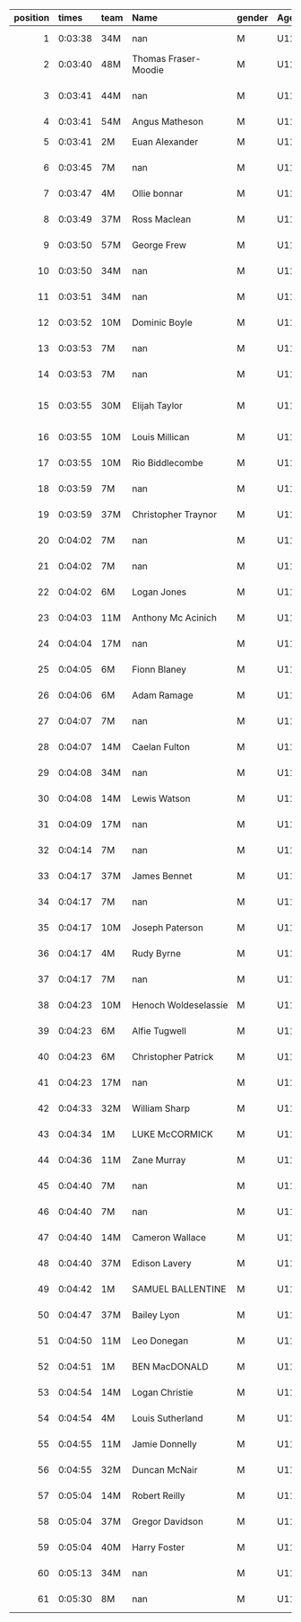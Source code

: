 |   position | times   | team   | Name                 | gender   | AgeCat   |   clubnumber | Club name                  | Website                                |   finishPosition |
|-----------:|:--------|:-------|:---------------------|:---------|:---------|-------------:|:---------------------------|:---------------------------------------|-----------------:|
|          1 | 0:03:38 | 34M    | nan                  | M        | U11      |           34 | Kilbarchan AAC             | https://kilbarchanaac.org.uk/          |                1 |
|          2 | 0:03:40 | 48M    | Thomas Fraser-Moodie | M        | U11      |           48 | Springburn Harriers        | https://www.springburnharriers.co.uk/  |                2 |
|          3 | 0:03:41 | 44M    | nan                  | M        | U11      |           44 | North Ayrshire AAC         | https://naathletics.co.uk/             |                3 |
|          4 | 0:03:41 | 54M    | Angus Matheson       | M        | U11      |           54 | VP-Glasgow                 | https://www.vp-glasgow.com             |                4 |
|          5 | 0:03:41 | 2M     | Euan Alexander       | M        | U11      |            2 | Kilmarnock H&AC            | http://www.kilmarnockharriers.com/     |                5 |
|          6 | 0:03:45 | 7M     | nan                  | M        | U11      |            7 | Giffnock North AC          | https://www.giffnocknorth.co.uk/       |                6 |
|          7 | 0:03:47 | 4M     | Ollie bonnar         | M        | U11      |            4 | Inverclyde AC              | https://www.inverclydeac.org/          |                7 |
|          8 | 0:03:49 | 37M    | Ross Maclean         | M        | U11      |           37 | Law & District AAC         | http://www.lawaac.co.uk/               |                8 |
|          9 | 0:03:50 | 57M    | George Frew          | M        | U11      |           57 | Whitemoss AAC              | https://whitemossaac.co.uk/            |                9 |
|         10 | 0:03:50 | 34M    | nan                  | M        | U11      |           34 | Kilbarchan AAC             | https://kilbarchanaac.org.uk/          |               10 |
|         11 | 0:03:51 | 34M    | nan                  | M        | U11      |           34 | Kilbarchan AAC             | https://kilbarchanaac.org.uk/          |               11 |
|         12 | 0:03:52 | 10M    | Dominic Boyle        | M        | U11      |           10 | Shettleston Harriers       | http://shettlestonharriers.org.uk/     |               12 |
|         13 | 0:03:53 | 7M     | nan                  | M        | U11      |            7 | Giffnock North AC          | https://www.giffnocknorth.co.uk/       |               13 |
|         14 | 0:03:53 | 7M     | nan                  | M        | U11      |            7 | Giffnock North AC          | https://www.giffnocknorth.co.uk/       |               14 |
|         15 | 0:03:55 | 30M    | Elijah Taylor        | M        | U11      |           30 | Greenock Glenpark Harriers | https://greenockglenparkharriers.com/  |               15 |
|         16 | 0:03:55 | 10M    | Louis Millican       | M        | U11      |           10 | Shettleston Harriers       | http://shettlestonharriers.org.uk/     |               16 |
|         17 | 0:03:55 | 10M    | Rio Biddlecombe      | M        | U11      |           10 | Shettleston Harriers       | http://shettlestonharriers.org.uk/     |               17 |
|         18 | 0:03:59 | 7M     | nan                  | M        | U11      |            7 | Giffnock North AC          | https://www.giffnocknorth.co.uk/       |               18 |
|         19 | 0:03:59 | 37M    | Christopher Traynor  | M        | U11      |           37 | Law & District AAC         | http://www.lawaac.co.uk/               |               19 |
|         20 | 0:04:02 | 7M     | nan                  | M        | U11      |            7 | Giffnock North AC          | https://www.giffnocknorth.co.uk/       |               20 |
|         21 | 0:04:02 | 7M     | nan                  | M        | U11      |            7 | Giffnock North AC          | https://www.giffnocknorth.co.uk/       |               21 |
|         22 | 0:04:02 | 6M     | Logan Jones          | M        | U11      |            6 | Cambuslang Harriers        | https://cambuslangharriers.org/        |               22 |
|         23 | 0:04:03 | 11M    | Anthony Mc Acinich   | M        | U11      |           11 | Airdrie Harriers           | http://airdrieharriers.org/            |               23 |
|         24 | 0:04:04 | 17M    | nan                  | M        | U11      |           17 | Calderglen Harriers        | http://www.calderglenharriers.org.uk/  |               24 |
|         25 | 0:04:05 | 6M     | Fionn Blaney         | M        | U11      |            6 | Cambuslang Harriers        | https://cambuslangharriers.org/        |               25 |
|         26 | 0:04:06 | 6M     | Adam Ramage          | M        | U11      |            6 | Cambuslang Harriers        | https://cambuslangharriers.org/        |               26 |
|         27 | 0:04:07 | 7M     | nan                  | M        | U11      |            7 | Giffnock North AC          | https://www.giffnocknorth.co.uk/       |               27 |
|         28 | 0:04:07 | 14M    | Caelan Fulton        | M        | U11      |           14 | Ayr Seaforth AC            | https://www.ayrseaforth.co.uk/         |               28 |
|         29 | 0:04:08 | 34M    | nan                  | M        | U11      |           34 | Kilbarchan AAC             | https://kilbarchanaac.org.uk/          |               29 |
|         30 | 0:04:08 | 14M    | Lewis Watson         | M        | U11      |           14 | Ayr Seaforth AC            | https://www.ayrseaforth.co.uk/         |               30 |
|         31 | 0:04:09 | 17M    | nan                  | M        | U11      |           17 | Calderglen Harriers        | http://www.calderglenharriers.org.uk/  |               31 |
|         32 | 0:04:14 | 7M     | nan                  | M        | U11      |            7 | Giffnock North AC          | https://www.giffnocknorth.co.uk/       |               32 |
|         33 | 0:04:17 | 37M    | James Bennet         | M        | U11      |           37 | Law & District AAC         | http://www.lawaac.co.uk/               |               33 |
|         34 | 0:04:17 | 7M     | nan                  | M        | U11      |            7 | Giffnock North AC          | https://www.giffnocknorth.co.uk/       |               34 |
|         35 | 0:04:17 | 10M    | Joseph Paterson      | M        | U11      |           10 | Shettleston Harriers       | http://shettlestonharriers.org.uk/     |               35 |
|         36 | 0:04:17 | 4M     | Rudy Byrne           | M        | U11      |            4 | Inverclyde AC              | https://www.inverclydeac.org/          |               36 |
|         37 | 0:04:17 | 7M     | nan                  | M        | U11      |            7 | Giffnock North AC          | https://www.giffnocknorth.co.uk/       |               37 |
|         38 | 0:04:23 | 10M    | Henoch Woldeselassie | M        | U11      |           10 | Shettleston Harriers       | http://shettlestonharriers.org.uk/     |               38 |
|         39 | 0:04:23 | 6M     | Alfie Tugwell        | M        | U11      |            6 | Cambuslang Harriers        | https://cambuslangharriers.org/        |               39 |
|         40 | 0:04:23 | 6M     | Christopher Patrick  | M        | U11      |            6 | Cambuslang Harriers        | https://cambuslangharriers.org/        |               40 |
|         41 | 0:04:23 | 17M    | nan                  | M        | U11      |           17 | Calderglen Harriers        | http://www.calderglenharriers.org.uk/  |               41 |
|         42 | 0:04:33 | 32M    | William Sharp        | M        | U11      |           32 | Helensburgh AAC            | https://www.helensburghaac.com/        |               42 |
|         43 | 0:04:34 | 1M     | LUKE McCORMICK       | M        | U11      |            1 | East Kilbride AC           | http://www.ekac.org.uk/                |               43 |
|         44 | 0:04:36 | 11M    | Zane Murray          | M        | U11      |           11 | Airdrie Harriers           | http://airdrieharriers.org/            |               44 |
|         45 | 0:04:40 | 7M     | nan                  | M        | U11      |            7 | Giffnock North AC          | https://www.giffnocknorth.co.uk/       |               45 |
|         46 | 0:04:40 | 7M     | nan                  | M        | U11      |            7 | Giffnock North AC          | https://www.giffnocknorth.co.uk/       |               46 |
|         47 | 0:04:40 | 14M    | Cameron Wallace      | M        | U11      |           14 | Ayr Seaforth AC            | https://www.ayrseaforth.co.uk/         |               47 |
|         48 | 0:04:40 | 37M    | Edison Lavery        | M        | U11      |           37 | Law & District AAC         | http://www.lawaac.co.uk/               |               48 |
|         49 | 0:04:42 | 1M     | SAMUEL BALLENTINE    | M        | U11      |            1 | East Kilbride AC           | http://www.ekac.org.uk/                |               49 |
|         50 | 0:04:47 | 37M    | Bailey Lyon          | M        | U11      |           37 | Law & District AAC         | http://www.lawaac.co.uk/               |               50 |
|         51 | 0:04:50 | 11M    | Leo Donegan          | M        | U11      |           11 | Airdrie Harriers           | http://airdrieharriers.org/            |               51 |
|         52 | 0:04:51 | 1M     | BEN MacDONALD        | M        | U11      |            1 | East Kilbride AC           | http://www.ekac.org.uk/                |               52 |
|         53 | 0:04:54 | 14M    | Logan Christie       | M        | U11      |           14 | Ayr Seaforth AC            | https://www.ayrseaforth.co.uk/         |               53 |
|         54 | 0:04:54 | 4M     | Louis Sutherland     | M        | U11      |            4 | Inverclyde AC              | https://www.inverclydeac.org/          |               54 |
|         55 | 0:04:55 | 11M    | Jamie Donnelly       | M        | U11      |           11 | Airdrie Harriers           | http://airdrieharriers.org/            |               55 |
|         56 | 0:04:55 | 32M    | Duncan McNair        | M        | U11      |           32 | Helensburgh AAC            | https://www.helensburghaac.com/        |               56 |
|         57 | 0:05:04 | 14M    | Robert Reilly        | M        | U11      |           14 | Ayr Seaforth AC            | https://www.ayrseaforth.co.uk/         |               57 |
|         58 | 0:05:04 | 37M    | Gregor Davidson      | M        | U11      |           37 | Law & District AAC         | http://www.lawaac.co.uk/               |               58 |
|         59 | 0:05:04 | 40M    | Harry Foster         | M        | U11      |           40 | Motherwell AC              | https://motherwellac.com/              |               59 |
|         60 | 0:05:13 | 34M    | nan                  | M        | U11      |           34 | Kilbarchan AAC             | https://kilbarchanaac.org.uk/          |               60 |
|         61 | 0:05:30 | 8M     | nan                  | M        | U11      |            8 | Bellahouston Harriers      | http://www.bellahoustonharriers.co.uk/ |               61 |